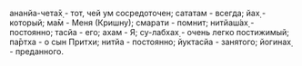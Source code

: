 ананйа-чета̄х̣ - тот, чей ум сосредоточен; сататам - всегда; йах̣ - который; ма̄м - Меня (Кришну); смарати - помнит; нитйаш́ах̣ - постоянно; тасйа - его; ахам - Я; су-лабхах̣ - очень легко постижимый; па̄ртха - о сын Притхи; нитйа - постоянно; йуктасйа - занятого; йогинах̣ - преданного.